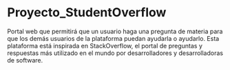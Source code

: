 # Proyecto_StudentOverflow
Portal web que permitirá que un usuario haga una pregunta de materia para que los demás usuarios de la plataforma puedan ayudarla o ayudarlo. Esta plataforma está inspirada en StackOverflow, el portal de preguntas y respuestas más utilizado en el mundo por desarrolladores y desarrolladoras de software.
